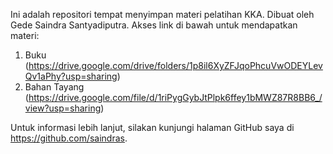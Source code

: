 ﻿Ini adalah repositori tempat menyimpan materi pelatihan KKA.
Dibuat oleh Gede Saindra Santyadiputra.
Akses link di bawah untuk mendapatkan materi:
1. Buku (https://drive.google.com/drive/folders/1p8il6XyZFJqoPhcuVwODEYLevQv1aPhy?usp=sharing)
2. Bahan Tayang (https://drive.google.com/file/d/1riPygGybJtPlpk6ffey1bMWZ87R8BB6_/view?usp=sharing)

Untuk informasi lebih lanjut, silakan kunjungi halaman GitHub saya di https://github.com/saindras.
